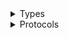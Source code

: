<details>
<summary>Types</summary>

  - [CostExplorerClient](/aws-sdk-swift/reference/0.x/AWSCostExplorer/CostExplorerClient)
  - [CostExplorerClient.CostExplorerClientConfiguration](/aws-sdk-swift/reference/0.x/AWSCostExplorer/CostExplorerClient.CostExplorerClientConfiguration)
  - [CostExplorerClientLogHandlerFactory](/aws-sdk-swift/reference/0.x/AWSCostExplorer/CostExplorerClientLogHandlerFactory)
  - [CostExplorerClientTypes](/aws-sdk-swift/reference/0.x/AWSCostExplorer/CostExplorerClientTypes)

</details>

<details>
<summary>Protocols</summary>

  - [CostExplorerClientProtocol](/aws-sdk-swift/reference/0.x/AWSCostExplorer/CostExplorerClientProtocol)

</details>
